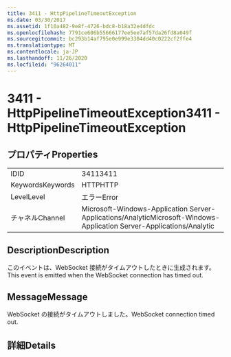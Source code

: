 ```yaml
---
title: 3411 - HttpPipelineTimeoutException
ms.date: 03/30/2017
ms.assetid: 1f10a482-9e8f-4726-bdc8-b18a32e4dfdc
ms.openlocfilehash: 7791ce606b55666177ee5ee7af57da26fd8a049f
ms.sourcegitcommit: bc293b14af795e0e999e3304dd40c0222cf2ffe4
ms.translationtype: MT
ms.contentlocale: ja-JP
ms.lasthandoff: 11/26/2020
ms.locfileid: "96264011"
---
```

# <a name="3411---httppipelinetimeoutexception"></a><span data-ttu-id="25534-102">3411 - HttpPipelineTimeoutException</span><span class="sxs-lookup"><span data-stu-id="25534-102">3411 - HttpPipelineTimeoutException</span></span>

## <a name="properties"></a><span data-ttu-id="25534-103">プロパティ</span><span class="sxs-lookup"><span data-stu-id="25534-103">Properties</span></span>  
  
|||  
|-|-|  
|<span data-ttu-id="25534-104">ID</span><span class="sxs-lookup"><span data-stu-id="25534-104">ID</span></span>|<span data-ttu-id="25534-105">3411</span><span class="sxs-lookup"><span data-stu-id="25534-105">3411</span></span>|  
|<span data-ttu-id="25534-106">Keywords</span><span class="sxs-lookup"><span data-stu-id="25534-106">Keywords</span></span>|<span data-ttu-id="25534-107">HTTP</span><span class="sxs-lookup"><span data-stu-id="25534-107">HTTP</span></span>|  
|<span data-ttu-id="25534-108">Level</span><span class="sxs-lookup"><span data-stu-id="25534-108">Level</span></span>|<span data-ttu-id="25534-109">エラー</span><span class="sxs-lookup"><span data-stu-id="25534-109">Error</span></span>|  
|<span data-ttu-id="25534-110">チャネル</span><span class="sxs-lookup"><span data-stu-id="25534-110">Channel</span></span>|<span data-ttu-id="25534-111">Microsoft-Windows-Application Server-Applications/Analytic</span><span class="sxs-lookup"><span data-stu-id="25534-111">Microsoft-Windows-Application Server-Applications/Analytic</span></span>|  
  
## <a name="description"></a><span data-ttu-id="25534-112">Description</span><span class="sxs-lookup"><span data-stu-id="25534-112">Description</span></span>  

 <span data-ttu-id="25534-113">このイベントは、WebSocket 接続がタイムアウトしたときに生成されます。</span><span class="sxs-lookup"><span data-stu-id="25534-113">This event is emitted when the WebSocket connection has timed out.</span></span>  
  
## <a name="message"></a><span data-ttu-id="25534-114">Message</span><span class="sxs-lookup"><span data-stu-id="25534-114">Message</span></span>  

 <span data-ttu-id="25534-115">WebSocket の接続がタイムアウトしました。</span><span class="sxs-lookup"><span data-stu-id="25534-115">WebSocket connection timed out.</span></span>  
  
## <a name="details"></a><span data-ttu-id="25534-116">詳細</span><span class="sxs-lookup"><span data-stu-id="25534-116">Details</span></span>
